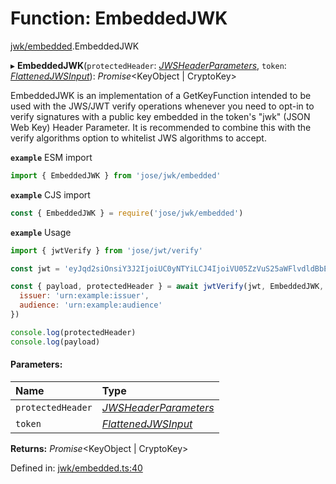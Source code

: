 # Function: EmbeddedJWK

[jwk/embedded](../modules/jwk_embedded.md).EmbeddedJWK

▸ **EmbeddedJWK**(`protectedHeader`: [*JWSHeaderParameters*](../interfaces/types.jwsheaderparameters.md), `token`: [*FlattenedJWSInput*](../interfaces/types.flattenedjwsinput.md)): *Promise*<KeyObject \| CryptoKey\>

EmbeddedJWK is an implementation of a GetKeyFunction intended to be used with the
JWS/JWT verify operations whenever you need to opt-in to verify signatures with
a public key embedded in the token's "jwk" (JSON Web Key) Header Parameter.
It is recommended to combine this with the verify algorithms option to whitelist
JWS algorithms to accept.

**`example`** ESM import
```js
import { EmbeddedJWK } from 'jose/jwk/embedded'
```

**`example`** CJS import
```js
const { EmbeddedJWK } = require('jose/jwk/embedded')
```

**`example`** Usage
```js
import { jwtVerify } from 'jose/jwt/verify'

const jwt = 'eyJqd2siOnsiY3J2IjoiUC0yNTYiLCJ4IjoiVU05ZzVuS25aWFlvdldBbE03NmNMejl2VG96UmpfX0NIVV9kT2wtZ09vRSIsInkiOiJkczhhZVF3MWwyY0RDQTdiQ2tPTnZ3REtwWEFidFhqdnFDbGVZSDhXc19VIiwia3R5IjoiRUMifSwiYWxnIjoiRVMyNTYifQ.eyJpc3MiOiJ1cm46ZXhhbXBsZTppc3N1ZXIiLCJhdWQiOiJ1cm46ZXhhbXBsZTphdWRpZW5jZSIsImlhdCI6MTYwNDU4MDc5NH0.60boak3_dErnW47ZPty1C0nrjeVq86EN_eK0GOq6K8w2OA0thKoBxFK4j-NuU9yZ_A9UKGxPT_G87DladBaV9g'

const { payload, protectedHeader } = await jwtVerify(jwt, EmbeddedJWK, {
  issuer: 'urn:example:issuer',
  audience: 'urn:example:audience'
})

console.log(protectedHeader)
console.log(payload)
```

#### Parameters:

Name | Type |
:------ | :------ |
`protectedHeader` | [*JWSHeaderParameters*](../interfaces/types.jwsheaderparameters.md) |
`token` | [*FlattenedJWSInput*](../interfaces/types.flattenedjwsinput.md) |

**Returns:** *Promise*<KeyObject \| CryptoKey\>

Defined in: [jwk/embedded.ts:40](https://github.com/panva/jose/blob/main/src/jwk/embedded.ts#L40)
